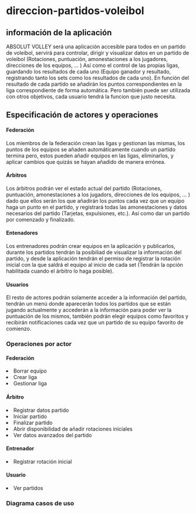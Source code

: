 # direccion-partidos-voleibol

## información de la aplicación

ABSOLUT VOLLEY será una aplicación accesible para todos en un partido de voleibol, servirá para controlar, dirigir y visualizar datos en un partido de voleibol (Rotaciones, puntuación, amonestaciones a los jugadores, direcciones de los equipos, ... ) Así como el control de las propias ligas, guardando los resultados de cada uno (Equipo ganador y resultado, registrando tanto los sets como los resultados de cada uno). En función del resultado de cada partido se añadirán los puntos correspondientes en la liga correspondiente de forma automática. Pero también puede ser utilizada con otros objetivos, cada usuario tendrá la funcion que justo necesita.


## Especificación de actores y operaciones

#### Federación

Los miembros de la federación crean las ligas y gestionan las mismas, los puntos de los equipos se añaden automáticamente cuando un partido termina pero, estos pueden añadir equipos en las ligas, eliminarlos, y aplicar cambios que quizás se hayan añadido de manera errónea.


#### Árbitros

Los árbitros podrán ver el estado actual del partido (Rotaciones, puntuación, amonestaciones a los jugadors, direcciones de los equipos, ... ) dado que ellos serán los que añadirán los puntos cada vez que un equipo haga un punto en el partido, y registrará todas las amonestaciones y datos necesarios del partido (Tarjetas, expulsiones, etc.). Así como dar un partido por comenzado y finalizado.


#### Entenadores

Los entrenadores podrán crear equipos en la aplicación y publicarlos, durante los partidos tendrán la posibiliad de visualizar la información del partido, y desde la aplicación tendrán el permiso de registrar la rotación inicial con la que saldrá el equipo al inicio de cada set (Tendrán la opción habilitada cuando el árbitro lo haga posible).


#### Usuarios

El resto de actores podrán solamente acceder a la información del partido, tendrán un menú donde aparecerán todos los partidos que se están jugando actualmente y accederán a la información para poder ver la puntuación de los mismos, también podrán elegir equipos como favoritos y recibirán notificaciones cada vez que un partido de su equipo favorito de comienzo.



### Operaciones por actor

#### Federación
<li>Borrar equipo</li>
<li>Crear liga</li>
<li>Gestionar liga</li>

#### Árbitro
<li>Registrar datos partido</li>
<li>Iniciar partido</li>
<li>Finalizar partido</li>
<li>Abrir disponibilidad de añadir rotaciones iniciales</li>
<li>Ver datos avanzados del partido</li>

#### Entrenador
<li>Registrar rotación inicial</li>

#### Usuario
<li>Ver partidos</li>


### Diagrama casos de uso


